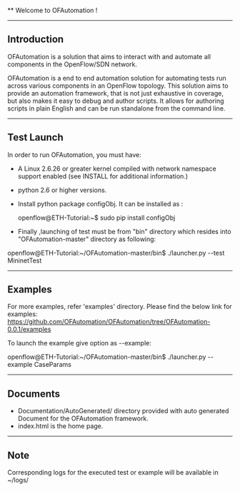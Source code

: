 ** Welcome to OFAutomation !

-------------
Introduction
-------------
OFAutomation is a solution that aims to interact with and automate all 
components in the OpenFlow/SDN network.

OFAutomation is a end to end automation solution for automating tests 
run across various components in an OpenFlow topology. This solution 
aims to provide an automation framework, that is not just exhaustive in
coverage, but also makes it easy to debug and author scripts. 
It allows for authoring scripts in plain English and can be run standalone
from the command line.

------------
Test Launch
------------

In order to run OFAutomation, you must have:

* A Linux 2.6.26 or greater kernel compiled with network namespace support 
  enabled (see INSTALL for additional information.)

* python 2.6 or higher versions.

* Install python package configObj. It can be installed as :

     openflow@ETH-Tutorial:~$ sudo pip install configObj

* Finally ,launching of test must be from "bin" directory which
  resides into "OFAutomation-master" directory as following:

openflow@ETH-Tutorial:~/OFAutomation-master/bin$ ./launcher.py --test MininetTest

--------
Examples
--------
For more examples, refer 'examples' directory.
Please find the below link for examples:
     https://github.com/OFAutomation/OFAutomation/tree/OFAutomation-0.0.1/examples

To launch the example give option as --example:

openflow@ETH-Tutorial:~/OFAutomation-master/bin$ ./launcher.py --example CaseParams   
     
     

---------
Documents
--------- 
* Documentation/AutoGenerated/ directory provided with auto generated Document 
  for the OFAutomation framework.
* index.html is the home page.

-------
 Note
-------
Corresponding logs for the executed test or example will be available in ~/logs/
